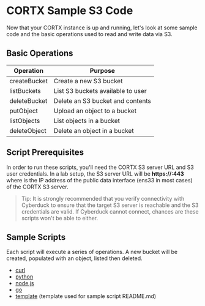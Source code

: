CORTX Sample S3 Code
==============================

Now that your CORTX instance is up and running, let's look at some sample code and the basic operations used to read and write data via S3.

Basic Operations
---------------------
|Operation| Purpose|
|-|-|
|createBucket|Create a new S3 bucket|
|listBuckets|List S3 buckets available to user|
|deleteBucket|Delete an S3 bucket and contents|
|putObject|Upload an object to a bucket|
|listObjects|List objects in a bucket|
|deleteObject|Delete an object in a bucket|

Script Prerequisites
---------------------
In order to run these scripts, you'll need the CORTX S3 server URL and S3 user credentials.  In a lab setup, the S3 server URL will be **https://***<dataIP>***:443** where *<dataIP>* is the IP address of the public data interface (ens33 in most cases) of the CORTX S3 server.

>Tip: It is strongly recommended that you verify connectivity with Cyberduck to ensure that the target S3 server is reachable and the S3 credentials are valid.  If Cyberduck cannot connect, chances are these scripts won't be able to either.

Sample Scripts
---------------------
Each script will execute a series of operations.  A new bucket will be created, populated with an object, listed then deleted.
-  [curl](cortx-s3samplecode/curl/)
-  [python](cortx-s3samplecode/python/)
-  [node.js](cortx-s3samplecode/node.js/)
-  [go](cortx-s3samplecode/go/)
-  [template](cortx-s3samplecode/template/) (template used for sample script README.md)